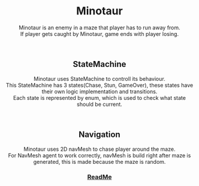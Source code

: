 <h1 align="center">Minotaur</h1>
<p align="center">
Minotaur is an enemy in a maze that player has to run away from.<br>
If player gets caught by Minotaur, game ends with player losing.
</p>

<br>
<h2 align="center">StateMachine</h2>
<p align="center">
Minotaur uses StateMachine to controll its behaviour.<br>
This StateMachine has 3 states(Chase, Stun, GameOver), these states have their own logic implementation and transitions.<br>
Each state is represented by enum, which is used to check what state should be current.
</p>


<br>
<h2 align="center">Navigation</h2>
<p align="center">
Minotaur uses 2D navMesh to chase player around the maze.<br>
For NavMesh agent to work correctly, navMesh is build right after maze is generated, this is made because the maze is random.
</p>




<h3 align="center">
  <a href="README.md">ReadMe</a>
</h3>
